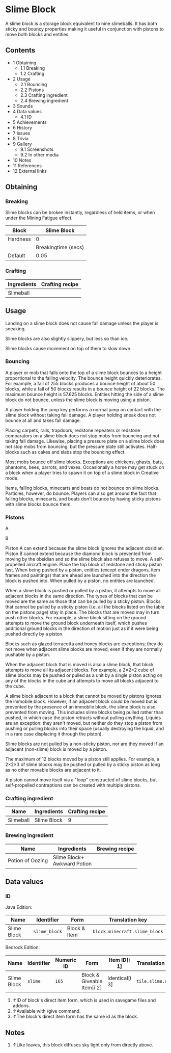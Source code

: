 # Slime Block
A slime block is a storage block equivalent to nine slimeballs. It has both sticky and bouncy properties making it useful in conjunction with pistons to move both blocks and entities.

## Contents
- 1 Obtaining
	- 1.1 Breaking
	- 1.2 Crafting
- 2 Usage
	- 2.1 Bouncing
	- 2.2 Pistons
	- 2.3 Crafting ingredient
	- 2.4 Brewing ingredient
- 3 Sounds
- 4 Data values
	- 4.1 ID
- 5 Achievements
- 6 History
- 7 Issues
- 8 Trivia
- 9 Gallery
	- 9.1 Screenshots
	- 9.2 In other media
- 10 Notes
- 11 References
- 12 External links

## Obtaining
### Breaking
Slime blocks can be broken instantly, regardless of held items, or when under the Mining Fatigue effect.

| Block    | Slime Block         |
|----------|---------------------|
| Hardness | 0                   |
|          | Breakingtime (secs) |
| Default  | 0.05                |

### Crafting
| Ingredients | Crafting recipe |
|-------------|-----------------|
| Slimeball   |                 |

## Usage
Landing on a slime block does not cause fall damage unless the player is sneaking.

Slime blocks are also slightly slippery, but less so than ice.

Slime blocks cause movement on top of them to slow down.

### Bouncing
A player or mob that falls onto the top of a slime block bounces to a height proportional to the falling velocity. The bounce height quickly deteriorates. For example, a fall of 255 blocks produces a bounce height of about 50 blocks, while a fall of 50 blocks results in a bounce height of 22 blocks. The maximum bounce height is 57.625 blocks. Entities hitting the side of a slime block do not bounce, unless the slime block is moving using a piston.

A player holding the jump key performs a normal jump on contact with the slime block without taking fall damage. A player holding sneak does not bounce at all and takes fall damage.

Placing carpets, rails, trapdoors, redstone repeaters or redstone comparators on a slime block does not stop mobs from bouncing and not taking fall damage. Likewise, placing a pressure plate on a slime block does not stop mobs from bouncing, but the pressure plate still activates. Half-blocks such as cakes and slabs stop the bouncing effect.

Most mobs bounce off slime blocks. Exceptions are chickens, ghasts, bats, phantoms, bees, parrots, and vexes. Occasionally a horse may get stuck on a block when a player tries to spawn it on top of a slime block in Creative mode.

Items, falling blocks, minecarts and boats do not bounce on slime blocks. Particles, however, do bounce. Players can also get around the fact that falling blocks, minecarts, and boats don't bounce by having sticky pistons with slime blocks bounce them.

### Pistons



A







B





















Piston A can extend because the slime block ignores the adjacent obsidian. Piston B cannot extend because the diamond block is prevented from moving by the obsidian and so the slime block also refuses to move.
A self-propelled aircraft engine. Place the top block of redstone and sticky piston last.
When being pushed by a piston, entities (except ender dragons, item frames and paintings) that are ahead are launched into the direction the block is pushed into. When pulled by a piston, no entities are launched.

When a slime block is pushed or pulled by a piston, it attempts to move all adjacent blocks in the same direction. The types of blocks that can be moved are the same as those that can be pulled by a sticky piston. Blocks that cannot be pulled by a sticky piston (i.e. all the blocks listed on the table on the pistons page) stay in place. The blocks that are moved may in turn push other blocks. For example, a slime block sitting on the ground attempts to move the ground block underneath itself, which pushes additional ground blocks in the direction of motion just as if it were being pushed directly by a piston.

Blocks such as glazed terracotta and honey blocks are exceptions; they do not move when adjacent slime blocks are moved, even if they are normally pushable by a piston.

When the adjacent block that is moved is also a slime block, that block attempts to move all its adjacent blocks. For example, a 2×2×2 cube of slime blocks may be pushed or pulled as a unit by a single piston acting on any of the blocks in the cube and attempts to move all blocks adjacent to the cube.

A slime block adjacent to a block that cannot be moved by pistons ignores the immobile block. However, if an adjacent block could be moved but is prevented by the presence of an immobile block, the slime block is also prevented from moving. This includes slime blocks being pulled rather than pushed, in which case the piston retracts without pulling anything. Liquids are an exception: they aren't moved, but neither do they stop a piston from pushing or pulling blocks into their space (usually destroying the liquid, and in a rare case displacing it through the piston).

Slime blocks are not pulled by a non-sticky piston, nor are they moved if an adjacent (non-slime) block is moved by a piston.

The maximum of 12 blocks moved by a piston still applies. For example, a 2×2×3 of slime blocks may be pushed or pulled by a sticky piston as long as no other movable blocks are adjacent to it.

A piston cannot move itself via a "loop" constructed of slime blocks, but self-propelled contraptions can be created with multiple pistons.

### Crafting ingredient
| Name      | Ingredients | Crafting recipe |
|-----------|-------------|-----------------|
| Slimeball | Slime Block | 9               |

### Brewing ingredient
| Name             | Ingredients                     | Brewing recipe |
|------------------|---------------------------------|----------------|
| Potion of Oozing | Slime Block+<br/>Awkward Potion |                |

## Data values
### ID
Java Edition:

| Name        | Identifier    | Form         | Translation key               |
|-------------|---------------|--------------|-------------------------------|
| Slime Block | `slime_block` | Block & Item | `block.minecraft.slime_block` |

Bedrock Edition:

| Name        | Identifier | Numeric ID | Form                       | Item ID[i 1]   | Translation key   |
|-------------|------------|------------|----------------------------|----------------|-------------------|
| Slime Block | `slime`    | `165`      | Block & Giveable Item[i 2] | Identical[i 3] | `tile.slime.name` |

1. ↑ID of block's direct item form, which is used in savegame files and addons.
2. ↑Available with /give command.
3. ↑The block's direct item form has the same id as the block.

## Notes
1. ↑Like leaves, this block diffuses sky light only from directly above.

